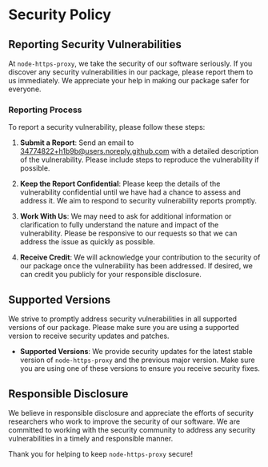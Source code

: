 # Security Policy

## Reporting Security Vulnerabilities

At `node-https-proxy`, we take the security of our software seriously. If you discover any security vulnerabilities in our package, please report them to us immediately. We appreciate your help in making our package safer for everyone.

### Reporting Process

To report a security vulnerability, please follow these steps:

1. **Submit a Report**: Send an email to 34774822+h1b9b@users.noreply.github.com with a detailed description of the vulnerability. Please include steps to reproduce the vulnerability if possible.
   
2. **Keep the Report Confidential**: Please keep the details of the vulnerability confidential until we have had a chance to assess and address it. We aim to respond to security vulnerability reports promptly.

3. **Work With Us**: We may need to ask for additional information or clarification to fully understand the nature and impact of the vulnerability. Please be responsive to our requests so that we can address the issue as quickly as possible.

4. **Receive Credit**: We will acknowledge your contribution to the security of our package once the vulnerability has been addressed. If desired, we can credit you publicly for your responsible disclosure.

## Supported Versions

We strive to promptly address security vulnerabilities in all supported versions of our package. Please make sure you are using a supported version to receive security updates and patches.

- **Supported Versions**: We provide security updates for the latest stable version of `node-https-proxy` and the previous major version. Make sure you are using one of these versions to ensure you receive security fixes.

## Responsible Disclosure

We believe in responsible disclosure and appreciate the efforts of security researchers who work to improve the security of our software. We are committed to working with the security community to address any security vulnerabilities in a timely and responsible manner.

Thank you for helping to keep `node-https-proxy` secure!
